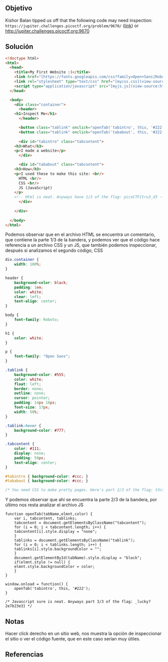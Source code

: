 
## Objetivo
Kishor Balan tipped us off that the following code may need inspection: `https://jupiter.challenges.picoctf.org/problem/9670/` ([link](https://jupiter.challenges.picoctf.org/problem/9670/)) or http://jupiter.challenges.picoctf.org:9670

## Solución

```html
<!doctype html>
<html>
  <head>
    <title>My First Website :)</title>
    <link href="[https://fonts.googleapis.com/css?family=Open+Sans|Roboto](view-source:https://fonts.googleapis.com/css?family=Open+Sans|Roboto)" rel="stylesheet">
    <link rel="stylesheet" type="text/css" href="[mycss.css](view-source:https://jupiter.challenges.picoctf.org/problem/9670/mycss.css)">
    <script type="application/javascript" src="[myjs.js](view-source:https://jupiter.challenges.picoctf.org/problem/9670/myjs.js)"></script>
  </head>

  <body>
    <div class="container">
      <header>
	<h1>Inspect Me</h1>
      </header>

      <button class="tablink" onclick="openTab('tabintro', this, '#222')" id="defaultOpen">What</button>
      <button class="tablink" onclick="openTab('tababout', this, '#222')">How</button>
      
      <div id="tabintro" class="tabcontent">
	<h3>What</h3>
	<p>I made a website</p>
      </div>

      <div id="tababout" class="tabcontent">
	<h3>How</h3>
	<p>I used these to make this site: <br/>
	  HTML <br/>
	  CSS <br/>
	  JS (JavaScript)
	</p>
	<!-- Html is neat. Anyways have 1/3 of the flag: picoCTF{tru3_d3 -->
      </div>
      
    </div>
    
  </body>
</html>
```


Podemos observar que en el archivo HTML se encuentra un comentario, que contiene la parte 1/3 de la bandera, y podemos ver que el código hace referencia a un archivo CSS y un JS, que también podemos inspeccionar, después si analizamos el segundo código, CSS

```CSS
div.container {
    width: 100%;
}

header {
    background-color: black;
    padding: 1em;
    color: white;
    clear: left;
    text-align: center;
}

body {
    font-family: Roboto;
}

h1 {
    color: white;
}

p {
    font-family: "Open Sans";
}

.tablink {
    background-color: #555;
    color: white;
    float: left;
    border: none;
    outline: none;
    cursor: pointer;
    padding: 14px 16px;
    font-size: 17px;
    width: 50%;
}

.tablink:hover {
    background-color: #777;
}

.tabcontent {
    color: #111;
    display: none;
    padding: 50px;
    text-align: center;
}

#tabintro { background-color: #ccc; }
#tababout { background-color: #ccc; }

/* You need CSS to make pretty pages. Here's part 2/3 of the flag: t3ct1ve_0r_ju5t */
```

Y podemos observar que ahí se encuentra la parte 2/3 de la bandera, por último nos resta analizar el archivo JS
```JS
function openTab(tabName,elmnt,color) {
    var i, tabcontent, tablinks;
    tabcontent = document.getElementsByClassName("tabcontent");
    for (i = 0; i < tabcontent.length; i++) {
	tabcontent[i].style.display = "none";
    }
    tablinks = document.getElementsByClassName("tablink");
    for (i = 0; i < tablinks.length; i++) {
	tablinks[i].style.backgroundColor = "";
    }
    document.getElementById(tabName).style.display = "block";
    if(elmnt.style != null) {
	elmnt.style.backgroundColor = color;
    }
}

window.onload = function() {
    openTab('tabintro', this, '#222');
}

/* Javascript sure is neat. Anyways part 3/3 of the flag: _lucky?2e7b23e3} */
```

## Notas
Hacer click derecho en un sitio web, nos muestra la opción de inspeccionar el sitio o ver el código fuente, que en este caso serían muy útiles.
## Referencias
